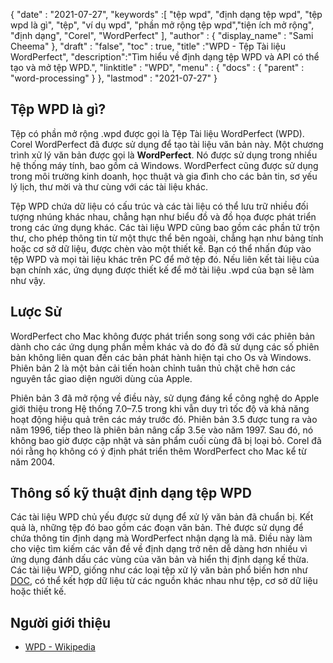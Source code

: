 {
  "date" : "2021-07-27",
  "keywords" :[ "tệp wpd", "định dạng tệp wpd", "tệp wpd là gì", "tệp", "ví dụ wpd", "phần mở rộng tệp wpd","tiện ích mở rộng", "định dạng", "Corel", "WordPerfect" ],
  "author" : {
    "display_name" : "Sami Cheema"
},
  "draft" : "false",
  "toc" : true,
  "title" :"WPD - Tệp Tài liệu WordPerfect",
  "description":"Tìm hiểu về định dạng tệp WPD và API có thể tạo và mở tệp WPD.",
  "linktitle" : "WPD",
  "menu" : {
    "docs" : {
      "parent" : "word-processing"
}
},
  "lastmod" : "2021-07-27"
}

## Tệp WPD là gì?

Tệp có phần mở rộng .wpd được gọi là Tệp Tài liệu WordPerfect (WPD). Corel WordPerfect đã được sử dụng để tạo tài liệu văn bản này. Một chương trình xử lý văn bản được gọi là **WordPerfect**. Nó được sử dụng trong nhiều hệ thống máy tính, bao gồm cả Windows. WordPerfect cũng được sử dụng trong môi trường kinh doanh, học thuật và gia đình cho các bản tin, sơ yếu lý lịch, thư mời và thư cùng với các tài liệu khác.

Tệp WPD chứa dữ liệu có cấu trúc và các tài liệu có thể lưu trữ nhiều đối tượng nhúng khác nhau, chẳng hạn như biểu đồ và đồ họa được phát triển trong các ứng dụng khác. Các tài liệu WPD cũng bao gồm các phần tử trộn thư, cho phép thông tin từ một thực thể bên ngoài, chẳng hạn như bảng tính hoặc cơ sở dữ liệu, được chèn vào một thiết kế. Bạn có thể nhấn đúp vào tệp WPD và mọi tài liệu khác trên PC để mở tệp đó. Nếu liên kết tài liệu của bạn chính xác, ứng dụng được thiết kế để mở tài liệu .wpd của bạn sẽ làm như vậy.


## Lược Sử ##

WordPerfect cho Mac không được phát triển song song với các phiên bản dành cho các ứng dụng phần mềm khác và do đó đã sử dụng các số phiên bản không liên quan đến các bản phát hành hiện tại cho Os và Windows. Phiên bản 2 là một bản cải tiến hoàn chỉnh tuân thủ chặt chẽ hơn các nguyên tắc giao diện người dùng của Apple.

Phiên bản 3 đã mở rộng về điều này, sử dụng đáng kể công nghệ do Apple giới thiệu trong Hệ thống 7.0–7.5 trong khi vẫn duy trì tốc độ và khả năng hoạt động hiệu quả trên các máy trước đó. Phiên bản 3.5 được tung ra vào năm 1996, tiếp theo là phiên bản nâng cấp 3.5e vào năm 1997. Sau đó, nó không bao giờ được cập nhật và sản phẩm cuối cùng đã bị loại bỏ. Corel đã nói rằng họ không có ý định phát triển thêm WordPerfect cho Mac kể từ năm 2004.

## Thông số kỹ thuật định dạng tệp WPD ##

Các tài liệu WPD chủ yếu được sử dụng để xử lý văn bản đã chuẩn bị. Kết quả là, những tệp đó bao gồm các đoạn văn bản. Thẻ được sử dụng để chứa thông tin định dạng mà WordPerfect nhận dạng là mã. Điều này làm cho việc tìm kiếm các vấn đề về định dạng trở nên dễ dàng hơn nhiều vì ứng dụng đánh dấu các vùng của văn bản và hiển thị định dạng kế thừa. Các tài liệu WPD, giống như các loại tệp xử lý văn bản phổ biến hơn như [DOC](/vi/word-processing/doc/), có thể kết hợp dữ liệu từ các nguồn khác nhau như tệp, cơ sở dữ liệu hoặc thiết kế.
## Người giới thiệu ##

* [WPD - Wikipedia](https://vi.wikipedia.org/wiki/WordPerfect)


